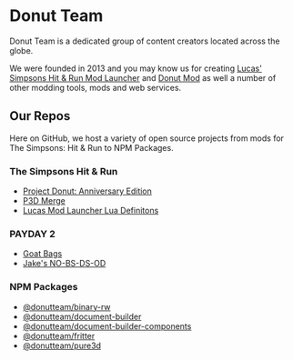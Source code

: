 # Donut Team
Donut Team is a dedicated group of content creators located across the globe.

We were founded in 2013 and you may know us for creating [Lucas' Simpsons Hit & Run Mod Launcher](https://modbakery.donutteam.com/releases/view/lucas-mod-launcher) and [Donut Mod](https://modbakery.donutteam.com/releases/view/donut-mod-4) as well a number of other modding tools, mods and web services. 

## Our Repos
Here on GitHub, we host a variety of open source projects from mods for The Simpsons: Hit & Run to NPM Packages.

### The Simpsons Hit & Run

* [Project Donut: Anniversary Edition](https://github.com/donutteam/project-donut-anniversary-edition)
* [P3D Merge](https://github.com/donutteam/p3d-merge)
* [Lucas Mod Launcher Lua Definitons](https://github.com/donutteam/lucas-mod-launcher-lua)

### PAYDAY 2

* [Goat Bags](https://github.com/donutteam/pd2-goatbags)
* [Jake's NO-BS-DS-OD](https://github.com/donutteam/pd2-nobsdsod)

### NPM Packages

* [@donutteam/binary-rw](https://github.com/donutteam/binary-rw)
* [@donutteam/document-builder](https://github.com/donutteam/document-builder)
* [@donutteam/document-builder-components](https://github.com/donutteam/document-builder-components)
* [@donutteam/fritter](https://github.com/donutteam/fritter)
* [@donutteam/pure3d](https://github.com/donutteam/pure3d-ts)
